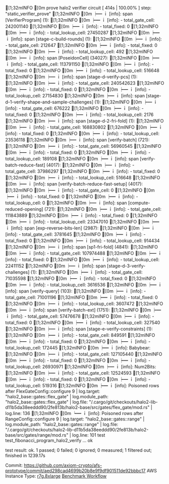 [1;32mINFO    [0m prove halo2 verifier circuit [ 414s | 100.00% ] step: "static_verifier_prove"
[1;32mINFO    [0m ┝━ ｉ [info]: span [VerifierProgram] (1):
[1;32mINFO    [0m ┝━ ｉ [info]:   - total_gate_cell: 242001140
[1;32mINFO    [0m ┝━ ｉ [info]:   - total_fixed: 0
[1;32mINFO    [0m ┝━ ｉ [info]:   - total_lookup_cell: 27450287
[1;32mINFO    [0m ┝━ ｉ [info]: span [stage-c-build-rounds] (1):
[1;32mINFO    [0m ┝━ ｉ [info]:   - total_gate_cell: 212647
[1;32mINFO    [0m ┝━ ｉ [info]:   - total_fixed: 0
[1;32mINFO    [0m ┝━ ｉ [info]:   - total_lookup_cell: 492
[1;32mINFO    [0m ┝━ ｉ [info]: span [PoseidonCell] (34027):
[1;32mINFO    [0m ┝━ ｉ [info]:   - total_gate_cell: 113791150
[1;32mINFO    [0m ┝━ ｉ [info]:   - total_fixed: 0
[1;32mINFO    [0m ┝━ ｉ [info]:   - total_lookup_cell: 516648
[1;32mINFO    [0m ┝━ ｉ [info]: span [stage-d-verify-pcs] (1):
[1;32mINFO    [0m ┝━ ｉ [info]:   - total_gate_cell: 240542623
[1;32mINFO    [0m ┝━ ｉ [info]:   - total_fixed: 0
[1;32mINFO    [0m ┝━ ｉ [info]:   - total_lookup_cell: 27154830
[1;32mINFO    [0m ┝━ ｉ [info]: span [stage-d-1-verify-shape-and-sample-challenges] (1):
[1;32mINFO    [0m ┝━ ｉ [info]:   - total_gate_cell: 676222
[1;32mINFO    [0m ┝━ ｉ [info]:   - total_fixed: 0
[1;32mINFO    [0m ┝━ ｉ [info]:   - total_lookup_cell: 2176
[1;32mINFO    [0m ┝━ ｉ [info]: span [stage-d-2-fri-fold] (1):
[1;32mINFO    [0m ┝━ ｉ [info]:   - total_gate_cell: 168830802
[1;32mINFO    [0m ┝━ ｉ [info]:   - total_fixed: 0
[1;32mINFO    [0m ┝━ ｉ [info]:   - total_lookup_cell: 23536118
[1;32mINFO    [0m ┝━ ｉ [info]: span [verify-batch] (721):
[1;32mINFO    [0m ┝━ ｉ [info]:   - total_gate_cell: 56960545
[1;32mINFO    [0m ┝━ ｉ [info]:   - total_fixed: 0
[1;32mINFO    [0m ┝━ ｉ [info]:   - total_lookup_cell: 189108
[1;32mINFO    [0m ┝━ ｉ [info]: span [verify-batch-reduce-fast] (4017):
[1;32mINFO    [0m ┝━ ｉ [info]:   - total_gate_cell: 37986297
[1;32mINFO    [0m ┝━ ｉ [info]:   - total_fixed: 0
[1;32mINFO    [0m ┝━ ｉ [info]:   - total_lookup_cell: 516648
[1;32mINFO    [0m ┝━ ｉ [info]: span [verify-batch-reduce-fast-setup] (4017):
[1;32mINFO    [0m ┝━ ｉ [info]:   - total_gate_cell: 0
[1;32mINFO    [0m ┝━ ｉ [info]:   - total_fixed: 0
[1;32mINFO    [0m ┝━ ｉ [info]:   - total_lookup_cell: 0
[1;32mINFO    [0m ┝━ ｉ [info]: span [compute-reduced-opening] (721):
[1;32mINFO    [0m ┝━ ｉ [info]:   - total_gate_cell: 111843889
[1;32mINFO    [0m ┝━ ｉ [info]:   - total_fixed: 0
[1;32mINFO    [0m ┝━ ｉ [info]:   - total_lookup_cell: 23347010
[1;32mINFO    [0m ┝━ ｉ [info]: span [exp-reverse-bits-len] (2987):
[1;32mINFO    [0m ┝━ ｉ [info]:   - total_gate_cell: 3781645
[1;32mINFO    [0m ┝━ ｉ [info]:   - total_fixed: 0
[1;32mINFO    [0m ┝━ ｉ [info]:   - total_lookup_cell: 914434
[1;32mINFO    [0m ┝━ ｉ [info]: span [sp1-fri-fold] (4841):
[1;32mINFO    [0m ┝━ ｉ [info]:   - total_gate_cell: 107974488
[1;32mINFO    [0m ┝━ ｉ [info]:   - total_fixed: 0
[1;32mINFO    [0m ┝━ ｉ [info]:   - total_lookup_cell: 22411152
[1;32mINFO    [0m ┝━ ｉ [info]: span [stage-d-3-verify-challenges] (1):
[1;32mINFO    [0m ┝━ ｉ [info]:   - total_gate_cell: 71035598
[1;32mINFO    [0m ┝━ ｉ [info]:   - total_fixed: 0
[1;32mINFO    [0m ┝━ ｉ [info]:   - total_lookup_cell: 3616536
[1;32mINFO    [0m ┝━ ｉ [info]: span [verify-query] (103):
[1;32mINFO    [0m ┝━ ｉ [info]:   - total_gate_cell: 71001196
[1;32mINFO    [0m ┝━ ｉ [info]:   - total_fixed: 0
[1;32mINFO    [0m ┝━ ｉ [info]:   - total_lookup_cell: 3607472
[1;32mINFO    [0m ┝━ ｉ [info]: span [verify-batch-ext] (1751):
[1;32mINFO    [0m ┝━ ｉ [info]:   - total_gate_cell: 57476678
[1;32mINFO    [0m ┝━ ｉ [info]:   - total_fixed: 0
[1;32mINFO    [0m ┝━ ｉ [info]:   - total_lookup_cell: 327540
[1;32mINFO    [0m ┝━ ｉ [info]: span [stage-e-verify-constraints] (1):
[1;32mINFO    [0m ┝━ ｉ [info]:   - total_gate_cell: 849591
[1;32mINFO    [0m ┝━ ｉ [info]:   - total_fixed: 0
[1;32mINFO    [0m ┝━ ｉ [info]:   - total_lookup_cell: 172445
[1;32mINFO    [0m ┝━ ｉ [info]: Babybear:
[1;32mINFO    [0m ┝━ ｉ [info]:   - total_gate_cell: 127105440
[1;32mINFO    [0m ┝━ ｉ [info]:   - total_fixed: 0
[1;32mINFO    [0m ┝━ ｉ [info]:   - total_lookup_cell: 26930971
[1;32mINFO    [0m ┝━ ｉ [info]: Num2Bits:
[1;32mINFO    [0m ┝━ ｉ [info]:   - total_gate_cell: 12524593
[1;32mINFO    [0m ┝━ ｉ [info]:   - total_fixed: 0
[1;32mINFO    [0m ┝━ ｉ [info]:   - total_lookup_cell: 519316
[1;32mINFO    [0m ┝━ ｉ [info]: Poisoned rows after FlexGateConfig::configure 9 | log.target: "halo2_base::gates::flex_gate" | log.module_path: "halo2_base::gates::flex_gate" | log.file: "/.cargo/git/checkouts/halo2-lib-d11b5da38eeddd90/2fe813b/halo2-base/src/gates/flex_gate/mod.rs" | log.line: 136
[1;32mINFO    [0m ┕━ ｉ [info]: Poisoned rows after RangeConfig::configure 9 | log.target: "halo2_base::gates::range" | log.module_path: "halo2_base::gates::range" | log.file: "/.cargo/git/checkouts/halo2-lib-d11b5da38eeddd90/2fe813b/halo2-base/src/gates/range/mod.rs" | log.line: 101
test test_fibonacci_program_halo2_verify ... ok

test result: ok. 1 passed; 0 failed; 0 ignored; 0 measured; 1 filtered out; finished in 1239.17s


Commit: https://github.com/axiom-crypto/afs-prototype/commit/aed298cad4699b20b8e9f9df901511de92bbbc17
AWS Instance Type: [r7g.8xlarge](https://instances.vantage.sh/aws/ec2/r7g.8xlarge)
[Benchmark Workflow](https://github.com/axiom-crypto/afs-prototype/actions/runs/11079080508)
